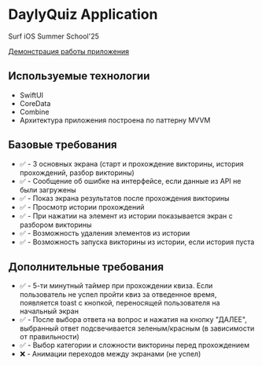 # DaylyQuiz Application
Surf iOS Summer School'25

[Демонстрация работы приложения](https://www.youtube.com/shorts/hN6XEm4Qmq0)

## Используемые технологии
- SwiftUI
- CoreData
- Combine
- Архитектура приложения построена по паттерну MVVM

## Базовые требования
- ✅ - 3 основных экрана (старт и прохождение викторины, история прохождений, разбор викторины)
- ✅ - Сообщение об ошибке на интерфейсе, если данные из API не были загружены
- ✅ - Показ экрана результатов после прохождения викторины
- ✅ - Просмотр истории прохождений
- ✅ - При нажатии на элемент из истории показывается экран с разбором викторины
- ✅ - Возможность удаления элементов из истории
- ✅ - Возможность запуска викторины из истории, если история пуста

## Дополнительные требования
- ✅ - 5-ти минутный таймер при прохождении квиза. Если пользователь не успел пройти квиз за отведенное время, появляется toast с кнопкой, переносящей пользователя на начальный экран
- ✅ - После выбора ответа на вопрос и нажатия на кнопку "ДАЛЕЕ", выбранный ответ подсвечивается зеленым/красным (в зависимости от правильности)
- ✅ - Выбор категории и сложности викторины перед прохождением
- ❌ - Анимации переходов между экранами (не успел)
